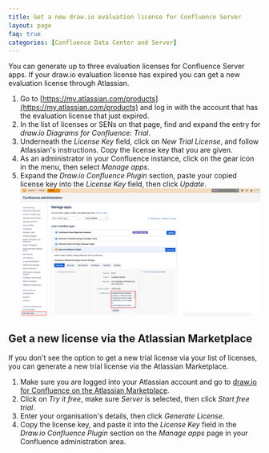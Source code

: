 ```yaml
---
title: Get a new draw.io evaluation license for Confluence Server
layout: page
faq: true
categories: [Confluence Data Center and Server]
---
```


You can generate up to three evaluation licenses for Confluence Server apps. If your draw.io evaluation license has expired you can get a new evaluation license through Atlassian.

1. Go to [https://my.atlassian.com/products](https://my.atlassian.com/products) and log in with the account that has the evaluation license that just expired.
2. In the list of licenses or SENs on that page, find and expand the entry for _draw.io Diagrams for Confluence: Trial_.
3. Underneath the _License Key_ field, click on _New Trial License_, and follow Atlassian's instructions. Copy the license key that you are given.
4. As an administrator in your Confluence instance, click on the gear icon in the menu, then select _Manage apps_.
5. Expand the _Draw.io Confluence Plugin_ section, paste your copied license key into the _License Key_ field, then click _Update_.
<br /><img src="/assets/img/blog/update-license-drawio-confluence-server.png" style="max-width:100%;height:auto;" alt="Update the draw.io license in Confluence Server">

## Get a new license via the Atlassian Marketplace

If you don't see the option to get a new trial license via your list of licenses, you can generate a new trial license via the Atlassian Marketplace.

1. Make sure you are logged into your Atlassian account and go to [draw.io for Confluence on the Atlassian Marketplace](https://marketplace.atlassian.com/apps/1210933/draw-io-diagrams-for-confluence?hosting=server&tab=overview).
2. Click on _Try it free_, make sure _Server_ is selected, then click _Start free trial_.
3. Enter your organisation's details, then click _Generate License_.
4. Copy the license key, and paste it into the _License Key_ field in the _Draw.io Confluence Plugin_ section on the _Manage apps_ page in your Confluence administration area.
